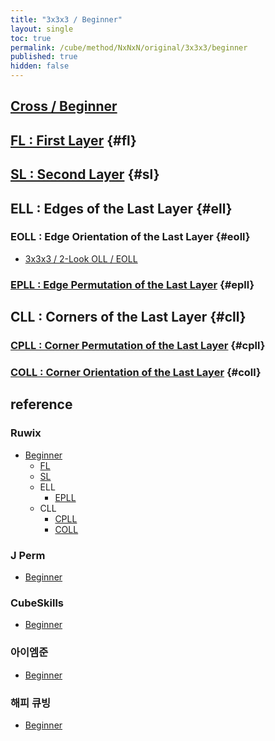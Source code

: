 ```yaml
---
title: "3x3x3 / Beginner"
layout: single
toc: true
permalink: /cube/method/NxNxN/original/3x3x3/beginner
published: true
hidden: false
---
```


<head>
  <base target="_blank">
</head>



## [Cross / Beginner](/cube/method/NxNxN/original/3x3x3/cross/beginner)



## [FL : First Layer](/cube/method/NxNxN/original/3x3x3/beginner/fl) {#fl}



## [SL : Second Layer](/cube/method/NxNxN/original/3x3x3/beginner/sl) {#sl}



## ELL : Edges of the Last Layer {#ell}

### EOLL : Edge Orientation of the Last Layer {#eoll}

- [3x3x3 / 2-Look OLL / EOLL](/cube/method/NxNxN/original/3x3x3/2_look_oll/eoll)

### [EPLL : Edge Permutation of the Last Layer](/cube/method/NxNxN/original/3x3x3/beginner/epll) {#epll}



## CLL : Corners of the Last Layer {#cll}

### [CPLL : Corner Permutation of the Last Layer](/cube/method/NxNxN/original/3x3x3/beginner/cpll) {#cpll}

### [COLL : Corner Orientation of the Last Layer](/cube/method/NxNxN/original/3x3x3/beginner/coll) {#coll}



## reference

### Ruwix

- [Beginner](https://ruwix.com/the-rubiks-cube/how-to-solve-the-rubiks-cube-beginners-method/)
  - [FL](https://ruwix.com/the-rubiks-cube/how-to-solve-the-rubiks-cube-beginners-method/step-2-first-layer-corners/)
  - [SL](https://ruwix.com/the-rubiks-cube/how-to-solve-the-rubiks-cube-beginners-method/step3-second-layer-f2l/)
  - ELL
    - [EPLL](https://ruwix.com/the-rubiks-cube/how-to-solve-the-rubiks-cube-beginners-method/step-5-swap-yellow-edges/)
  - CLL
    - [CPLL](https://ruwix.com/the-rubiks-cube/how-to-solve-the-rubiks-cube-beginners-method/step-6-position-yellow-corners/)
    - [COLL](https://ruwix.com/the-rubiks-cube/how-to-solve-the-rubiks-cube-beginners-method/orient-yellow-corners-how-to-solve-last-layer-corner/)

### J Perm

- [Beginner](https://jperm.net/3x3)

### CubeSkills

- [Beginner](https://www.cubeskills.com/tutorials/the-beginners-method-for-solving-the-rubiks-cube)

### 아이엠준

- [Beginner](https://youtu.be/8vRG9hCtyiI)

### 해피 큐빙

- [Beginner](https://youtu.be/HgEySd_N-6w)
